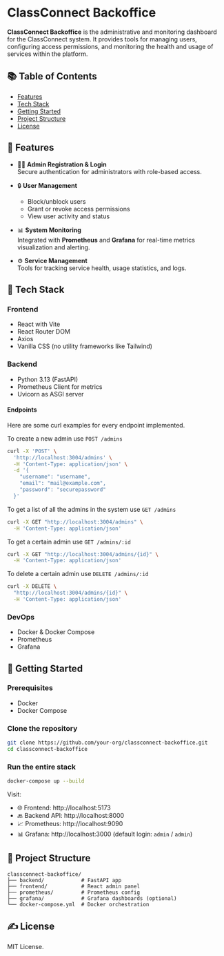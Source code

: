 # ClassConnect Backoffice

**ClassConnect Backoffice** is the administrative and monitoring dashboard for the ClassConnect system. It provides tools for managing users, configuring access permissions, and monitoring the health and usage of services within the platform.

## 📚 Table of Contents

- [Features](#-features)
- [Tech Stack](#-tech-stack)
- [Getting Started](#-getting-started)
- [Project Structure](#-project-structure)
- [License](#️-license)

## 🔧 Features

- 🧑‍💼 **Admin Registration & Login**  
  Secure authentication for administrators with role-based access.

- 🔒 **User Management**  
  - Block/unblock users  
  - Grant or revoke access permissions  
  - View user activity and status

- 📊 **System Monitoring**  
  Integrated with **Prometheus** and **Grafana** for real-time metrics visualization and alerting.

- ⚙️ **Service Management**  
  Tools for tracking service health, usage statistics, and logs.

## 🧱 Tech Stack

### Frontend
- React with Vite
- React Router DOM
- Axios
- Vanilla CSS (no utility frameworks like Tailwind)

### Backend
- Python 3.13 (FastAPI)
- Prometheus Client for metrics
- Uvicorn as ASGI server

#### Endpoints

Here are some curl examples for every endpoint implemented.

To create a new admin use `POST /admins`
```sh
curl -X 'POST' \
  'http://localhost:3004/admins' \
  -H 'Content-Type: application/json' \
  -d '{
    "username": "username",
    "email": "mail@example.com",
    "password": "securepassword"
  }'
```

To get a list of all the admins in the system use `GET /admins`
```sh
curl -X GET "http://localhost:3004/admins" \
  -H 'Content-Type: application/json'
```

To get a certain admin use `GET /admins/:id`
```sh
curl -X GET "http://localhost:3004/admins/{id}" \
  -H 'Content-Type: application/json'
```

To delete a certain admin use `DELETE /admins/:id`
```sh
curl -X DELETE \
  "http://localhost:3004/admins/{id}" \
  -H 'Content-Type: application/json'
```

### DevOps
- Docker & Docker Compose
- Prometheus
- Grafana

## 🚀 Getting Started

### Prerequisites
- Docker
- Docker Compose

### Clone the repository

```bash
git clone https://github.com/your-org/classconnect-backoffice.git
cd classconnect-backoffice
```

### Run the entire stack

```bash
docker-compose up --build
```

Visit:

- 🌐 Frontend: http://localhost:5173  
- 🔙 Backend API: http://localhost:8000  
- 📈 Prometheus: http://localhost:9090  
- 📊 Grafana: http://localhost:3000 (default login: `admin` / `admin`)

## 📁 Project Structure

```
classconnect-backoffice/
├── backend/            # FastAPI app
├── frontend/           # React admin panel
├── prometheus/         # Prometheus config
├── grafana/            # Grafana dashboards (optional)
└── docker-compose.yml  # Docker orchestration
```

## ✍️ License

MIT License.
